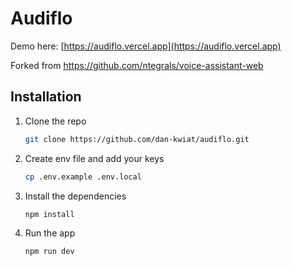 # Audiflo

Demo here: [https://audiflo.vercel.app](https://audiflo.vercel.app)

Forked from https://github.com/ntegrals/voice-assistant-web

## Installation

1. Clone the repo

   ```sh
   git clone https://github.com/dan-kwiat/audiflo.git
   ```

2. Create env file and add your keys

   ```sh
   cp .env.example .env.local
   ```

3. Install the dependencies
   ```sh
   npm install
   ```
4. Run the app
   ```
   npm run dev
   ```
